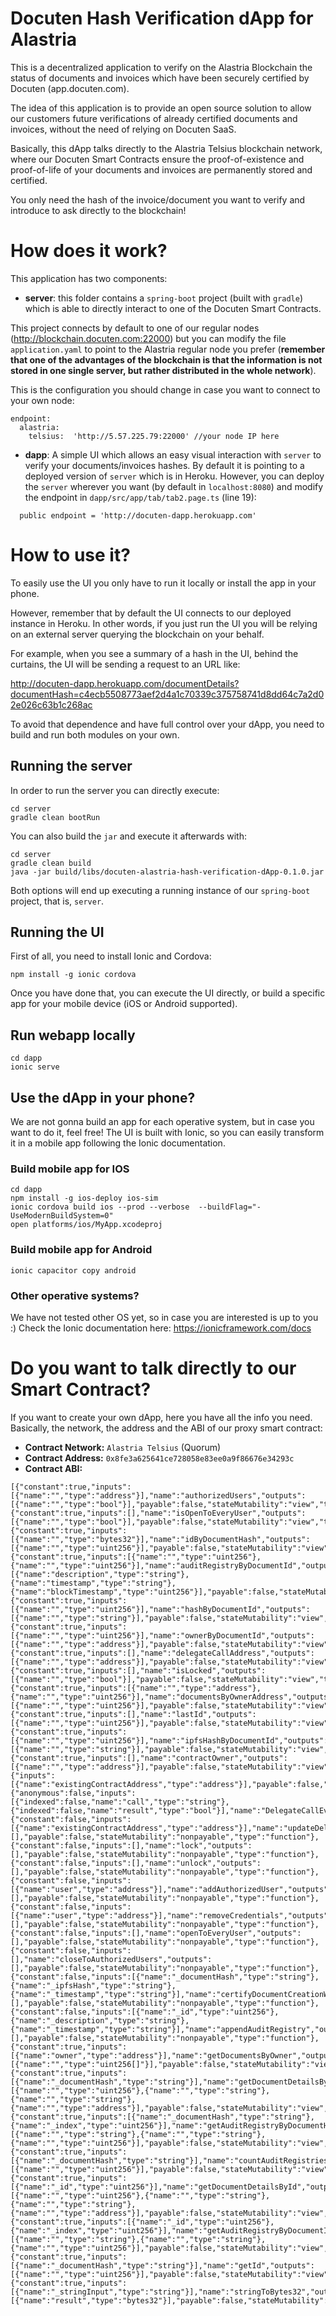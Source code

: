 # Docuten Hash Verification dApp for Alastria

This is a decentralized application to verify on the Alastria Blockchain the status of documents and invoices which have been securely certified by Docuten (app.docuten.com).

The idea of this application is to provide an open source solution to allow our customers future verifications of already certified documents and invoices, without the need of relying on Docuten SaaS.

Basically, this dApp talks directly to the Alastria Telsius blockchain network, where our Docuten Smart Contracts ensure the proof-of-existence and proof-of-life of your documents and invoices are permanently stored and certified.

You only need the hash of the invoice/document you want to verify and introduce to ask directly to the blockchain!

# How does it work?

This application has two components:

* **server**: this folder contains a `spring-boot` project (built with `gradle`) which is able to directly interact to one of the Docuten Smart Contracts.

This project connects by default to one of our regular nodes (http://blockchain.docuten.com:22000) but you can modify the file `application.yaml` to point to the Alastria regular node you prefer (**remember that one of the advantages of the blockchain is that the information is not stored in one single server, but rather distributed in the whole network**).

This is the configuration you should change in case you want to connect to your own node:

```
endpoint:
  alastria:
    telsius:  'http://5.57.225.79:22000' //your node IP here
```


* **dapp**: A simple UI which allows an easy visual interaction with `server` to verify your documents/invoices hashes. By default it is pointing to a deployed version of `server` which is in Heroku. However, you can deploy the `server` wherever you want (by default in `localhost:8080`) and modify the endpoint in `dapp/src/app/tab/tab2.page.ts` (line 19):

```
  public endpoint = 'http://docuten-dapp.herokuapp.com'
```


# How to use it?

To easily use the UI you only have to run it locally or install the app in your phone.

However, remember that by default the UI connects to our deployed instance in Heroku. In other words, if you just run the UI you will be relying on an external server querying the blockchain on your behalf.

For example, when you see a summary of a hash in the UI, behind the curtains, the UI will be sending a request to an URL like:

http://docuten-dapp.herokuapp.com/documentDetails?documentHash=c4ecb5508773aef2d4a1c70339c375758741d8dd64c7a2d02e026c63b1c268ac

To avoid that dependence and have full control over your dApp, you need to build and run both modules on your own.

## Running the server

In order to run the server you can directly execute:

```
cd server
gradle clean bootRun
```

You can also build the `jar` and execute it afterwards with:

```
cd server
gradle clean build
java -jar build/libs/docuten-alastria-hash-verification-dApp-0.1.0.jar
```

Both options will end up executing a running instance of our `spring-boot` project, that is, `server`.

## Running the UI

First of all, you need to install Ionic and Cordova:

```
npm install -g ionic cordova
```

Once you have done that, you can execute the UI directly, or build a specific app for your mobile device (iOS or Android supported).

## Run webapp locally

```
cd dapp
ionic serve
```
## Use the dApp in your phone?

We are not gonna build an app for each operative system, but in case you want to do it, feel free!
The UI is built with Ionic, so you can easily transform it in a mobile app following the Ionic documentation.

### Build mobile app for IOS

```
cd dapp
npm install -g ios-deploy ios-sim
ionic cordova build ios --prod --verbose  --buildFlag="-UseModernBuildSystem=0"
open platforms/ios/MyApp.xcodeproj
```

### Build mobile app for Android

```
ionic capacitor copy android
```

###  Other operative systems?

We have not tested other OS yet, so in case you are interested is up to you :)
Check the Ionic documentation here: https://ionicframework.com/docs


# Do you want to talk directly to our Smart Contract?

If you want to create your own dApp, here you have all the info you need.
Basically, the network, the address and the ABI of our proxy smart contract:

* **Contract Network:** `Alastria Telsius` (Quorum)
* **Contract Address:** `0x8fe3a625641ce728058e83ee0a9f86676e34293c`
* **Contract ABI:**

```
[{"constant":true,"inputs":[{"name":"","type":"address"}],"name":"authorizedUsers","outputs":[{"name":"","type":"bool"}],"payable":false,"stateMutability":"view","type":"function"},{"constant":true,"inputs":[],"name":"isOpenToEveryUser","outputs":[{"name":"","type":"bool"}],"payable":false,"stateMutability":"view","type":"function"},{"constant":true,"inputs":[{"name":"","type":"bytes32"}],"name":"idByDocumentHash","outputs":[{"name":"","type":"uint256"}],"payable":false,"stateMutability":"view","type":"function"},{"constant":true,"inputs":[{"name":"","type":"uint256"},{"name":"","type":"uint256"}],"name":"auditRegistryByDocumentId","outputs":[{"name":"description","type":"string"},{"name":"timestamp","type":"string"},{"name":"blockTimestamp","type":"uint256"}],"payable":false,"stateMutability":"view","type":"function"},{"constant":true,"inputs":[{"name":"","type":"uint256"}],"name":"hashByDocumentId","outputs":[{"name":"","type":"string"}],"payable":false,"stateMutability":"view","type":"function"},{"constant":true,"inputs":[{"name":"","type":"uint256"}],"name":"ownerByDocumentId","outputs":[{"name":"","type":"address"}],"payable":false,"stateMutability":"view","type":"function"},{"constant":true,"inputs":[],"name":"delegateCallAddress","outputs":[{"name":"","type":"address"}],"payable":false,"stateMutability":"view","type":"function"},{"constant":true,"inputs":[],"name":"isLocked","outputs":[{"name":"","type":"bool"}],"payable":false,"stateMutability":"view","type":"function"},{"constant":true,"inputs":[{"name":"","type":"address"},{"name":"","type":"uint256"}],"name":"documentsByOwnerAddress","outputs":[{"name":"","type":"uint256"}],"payable":false,"stateMutability":"view","type":"function"},{"constant":true,"inputs":[],"name":"lastId","outputs":[{"name":"","type":"uint256"}],"payable":false,"stateMutability":"view","type":"function"},{"constant":true,"inputs":[{"name":"","type":"uint256"}],"name":"ipfsHashByDocumentId","outputs":[{"name":"","type":"string"}],"payable":false,"stateMutability":"view","type":"function"},{"constant":true,"inputs":[],"name":"contractOwner","outputs":[{"name":"","type":"address"}],"payable":false,"stateMutability":"view","type":"function"},{"inputs":[{"name":"existingContractAddress","type":"address"}],"payable":false,"stateMutability":"nonpayable","type":"constructor"},{"anonymous":false,"inputs":[{"indexed":false,"name":"call","type":"string"},{"indexed":false,"name":"result","type":"bool"}],"name":"DelegateCallEvent","type":"event"},{"constant":false,"inputs":[{"name":"existingContractAddress","type":"address"}],"name":"updateDelegateCallAddress","outputs":[],"payable":false,"stateMutability":"nonpayable","type":"function"},{"constant":false,"inputs":[],"name":"lock","outputs":[],"payable":false,"stateMutability":"nonpayable","type":"function"},{"constant":false,"inputs":[],"name":"unlock","outputs":[],"payable":false,"stateMutability":"nonpayable","type":"function"},{"constant":false,"inputs":[{"name":"user","type":"address"}],"name":"addAuthorizedUser","outputs":[],"payable":false,"stateMutability":"nonpayable","type":"function"},{"constant":false,"inputs":[{"name":"user","type":"address"}],"name":"removeCredentials","outputs":[],"payable":false,"stateMutability":"nonpayable","type":"function"},{"constant":false,"inputs":[],"name":"openToEveryUser","outputs":[],"payable":false,"stateMutability":"nonpayable","type":"function"},{"constant":false,"inputs":[],"name":"closeToAuthorizedUsers","outputs":[],"payable":false,"stateMutability":"nonpayable","type":"function"},{"constant":false,"inputs":[{"name":"_documentHash","type":"string"},{"name":"_ipfsHash","type":"string"},{"name":"_timestamp","type":"string"}],"name":"certifyDocumentCreationWithIPFSHash","outputs":[],"payable":false,"stateMutability":"nonpayable","type":"function"},{"constant":false,"inputs":[{"name":"_id","type":"uint256"},{"name":"_description","type":"string"},{"name":"_timestamp","type":"string"}],"name":"appendAuditRegistry","outputs":[],"payable":false,"stateMutability":"nonpayable","type":"function"},{"constant":true,"inputs":[{"name":"owner","type":"address"}],"name":"getDocumentsByOwner","outputs":[{"name":"","type":"uint256[]"}],"payable":false,"stateMutability":"view","type":"function"},{"constant":true,"inputs":[{"name":"_documentHash","type":"string"}],"name":"getDocumentDetailsByHash","outputs":[{"name":"","type":"uint256"},{"name":"","type":"string"},{"name":"","type":"string"},{"name":"","type":"address"}],"payable":false,"stateMutability":"view","type":"function"},{"constant":true,"inputs":[{"name":"_documentHash","type":"string"},{"name":"_index","type":"uint256"}],"name":"getAuditRegistryByDocumentHash","outputs":[{"name":"","type":"string"},{"name":"","type":"string"},{"name":"","type":"uint256"}],"payable":false,"stateMutability":"view","type":"function"},{"constant":true,"inputs":[{"name":"_documentHash","type":"string"}],"name":"countAuditRegistriesByDocumentHash","outputs":[{"name":"","type":"uint256"}],"payable":false,"stateMutability":"view","type":"function"},{"constant":true,"inputs":[{"name":"_id","type":"uint256"}],"name":"getDocumentDetailsById","outputs":[{"name":"","type":"uint256"},{"name":"","type":"string"},{"name":"","type":"string"},{"name":"","type":"address"}],"payable":false,"stateMutability":"view","type":"function"},{"constant":true,"inputs":[{"name":"_id","type":"uint256"},{"name":"_index","type":"uint256"}],"name":"getAuditRegistryByDocumentId","outputs":[{"name":"","type":"string"},{"name":"","type":"string"},{"name":"","type":"uint256"}],"payable":false,"stateMutability":"view","type":"function"},{"constant":true,"inputs":[{"name":"_documentHash","type":"string"}],"name":"getId","outputs":[{"name":"","type":"uint256"}],"payable":false,"stateMutability":"view","type":"function"},{"constant":true,"inputs":[{"name":"_stringInput","type":"string"}],"name":"stringToBytes32","outputs":[{"name":"result","type":"bytes32"}],"payable":false,"stateMutability":"pure","type":"function"}]
```

